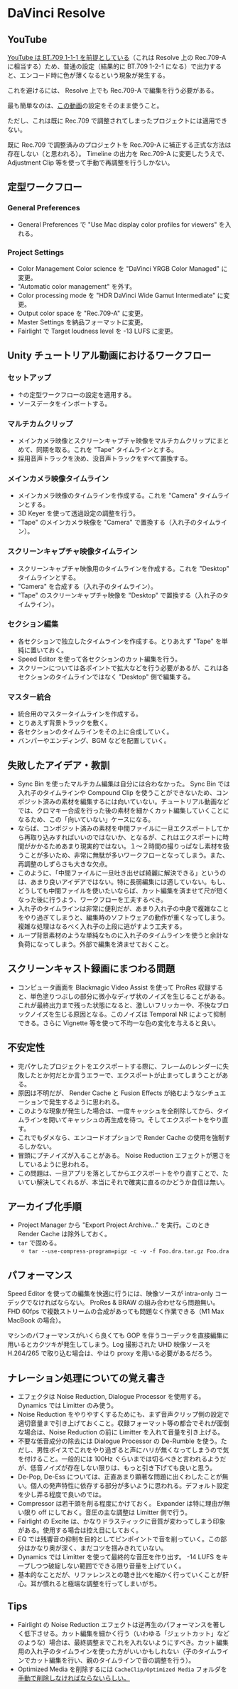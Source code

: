# DaVinci Resolve

## YouTube

[YouTube は BT.709 1-1-1 を前提としている](https://support.google.com/youtube/answer/1722171?hl=en#zippy=%2Ccolor-space)（これは Resolve 上の Rec.709-A に相当する）ため、普通の設定（結果的に BT.709 1-2-1 になる）で出力すると、エンコード時に色が薄くなるという現象が発生する。

これを避けるには、 Resolve 上でも Rec.709-A で編集を行う必要がある。

最も簡単なのは、[この動画](https://www.youtube.com/watch?v=8tiF-EnTlto)の設定をそのまま使うこと。

ただし、これは既に Rec.709 で調整されてしまったプロジェクトには適用できない。

既に Rec.709 で調整済みのプロジェクトを Rec.709-A に補正する正式な方法は存在しない（と思われる）。 Timeline の出力を Rec.709-A に変更したうえで、 Adjustment Clip 等を使って手動で再調整を行うしかない。

## 定型ワークフロー

### General Preferences

- General Preferences で "Use Mac display color profiles for viewers" を入れる。

### Project Settings

- Color Management Color science を "DaVinci YRGB Color Managed" に変更。
- "Automatic color management" を外す。
- Color processing mode を "HDR DaVinci Wide Gamut Intermediate" に変更。
- Output color space を "Rec.709-A" に変更。
- Master Settings を納品フォーマットに変更。
- Fairlight で Target loudness level を -13 LUFS に変更。

## Unity チュートリアル動画におけるワークフロー

### セットアップ

- ↑の定型ワークフローの設定を適用する。
- ソースデータをインポートする。

### マルチカムクリップ

- メインカメラ映像とスクリーンキャプチャ映像をマルチカムクリップにまとめて、同期を取る。これを "Tape" タイムラインとする。
- 採用音声トラックを決め、没音声トラックをすべて置換する。

### メインカメラ映像タイムライン

- メインカメラ映像のタイムラインを作成する。これを "Camera" タイムラインとする。
- 3D Keyer を使って透過設定の調整を行う。
- "Tape" のメインカメラ映像を "Camera" で置換する（入れ子のタイムライン）。

### スクリーンキャプチャ映像タイムライン

- スクリーンキャプチャ映像用のタイムラインを作成する。これを "Desktop" タイムラインとする。
- "Camera" を合成する（入れ子のタイムライン）。
- "Tape" のスクリーンキャプチャ映像を "Desktop" で置換する（入れ子のタイムライン）。

### セクション編集

- 各セクションで独立したタイムラインを作成する。とりあえず "Tape" を単純に置いておく。
- Speed Editor を使って各セクションのカット編集を行う。
- スクリーンについては各ポイントで拡大などを行う必要があるが、これは各セクションのタイムラインではなく "Desktop" 側で編集する。

### マスター統合

- 統合用のマスタータイムラインを作成する。
- とりあえず背景トラックを敷く。
- 各セクションのタイムラインをその上に合成していく。
- バンパーやエンディング、BGM などを配置していく。

## 失敗したアイデア・教訓

- Sync Bin を使ったマルチカム編集は自分には合わなかった。 Sync Bin では入れ子のタイムラインや Compound Clip を使うことができないため、コンポジット済みの素材を編集するには向いていない。チュートリアル動画などでは、クロマキー合成を行った後の素材を細かくカット編集していくことになるため、この「向いていない」ケースになる。
- ならば、コンポジット済みの素材を中間ファイルに一旦エクスポートしてから再取り込みすればいいのではないか、となるが、これはエクスポートに時間がかかるためあまり現実的ではない。１〜２時間の撮りっぱなし素材を扱うことが多いため、非常に無駄が多いワークフローとなってしまう。また、再調整のしずらさも大きな欠点。
- このように、「中間ファイルに一旦吐き出せば綺麗に解決できる」というのは、あまり良いアイデアではない。特に長弱編集には適していない。もし、どうしても中間ファイルを使いたいならば、カット編集を済ませて尺が短くなった後に行うよう、ワークフローを工夫するべき。
- 入れ子のタイムラインは非常に便利だが、あまり入れ子の中身で複雑なことをやり過ぎてしまうと、編集時のソフトウェアの動作が重くなってしまう。複雑な処理はなるべく入れ子の上段に逃がすよう工夫する。
- ループ背景素材のような単純なものに入れ子のタイムラインを使うと余計な負荷になってしまう。外部で編集を済ませておくこと。

## スクリーンキャスト録画にまつわる問題

- コンピュータ画面を Blackmagic Video Assist を使って ProRes 収録すると、単色塗りつぶしの部分に微小なディザ状のノイズを生じることがある。これが最終出力まで残った状態になると、激しいフリッカーや、不快なブロックノイズを生じる原因となる。このノイズは Temporal NR によって抑制できる。さらに Vignette 等を使って不均一な色の変化を与えると良い。

## 不安定性

- 完パケしたプロジェクトをエクスポートする際に、フレームのレンダーに失敗したとか何だとか言うエラーで、エクスポートが止まってしまうことがある。
- 原因は不明だが、 Render Cache と Fusion Effects が絡むようなシチュエーションで発生するように思われる。
- このような現象が発生した場合は、一度キャッシュを全削除してから、タイムラインを開いてキャッシュの再生成を待つ。そしてエクスポートをやり直す。
- これでもダメなら、エンコードオプションで Render Cache の使用を強制するしかない。
- 冒頭にプチノイズが入ることがある。 Noise Reduction エフェクトが悪さをしているように思われる。
- この問題は、一旦アプリを落としてからエクスポートをやり直すことで、たいてい解決してくれるが、本当にそれで確実に直るのかどうか自信は無い。

## アーカイブ化手順

- Project Manager から "Export Project Archive..." を実行。このとき Render Cache は除外しておく。
- `tar` で固める。
  - `tar --use-compress-program=pigz -c -v -f Foo.dra.tar.gz Foo.dra`

## パフォーマンス

Speed Editor を使っての編集を快適に行うには、映像ソースが intra-only コーデックでなければならない。 ProRes & BRAW の組み合わせなら問題無い。 FHD 60fps で複数ストリームの合成があっても問題なく作業できる（M1 Max MacBook の場合）。

マシンのパフォーマンスがいくら良くても GOP を伴うコーデックを直接編集に用いるとカクツキが発生してしまう。Log 撮影された UHD 映像ソースを H.264/265 で取り込む場合は、やはり proxy を用いる必要があるだろう。

## ナレーション処理についての覚え書き

- エフェクタは Noise Reduction, Dialogue Processor を使用する。 Dynamics では Limitter のみ使う。
- Noise Reduction をやりやすくするためにも、まず音声クリップ側の設定で適切音量まで引き上げておくこと。収録フォーマット等の都合でそれが面倒な場合は、Noise Reduction の前に Limitter を入れて音量を引き上げる。
- 不要な低音成分の除去には Dialogue Processor の De-Rumble を使う。ただし、男性ボイスでこれをやり過ぎると声にハリが無くなってしまうので気を付けること。一般的には 100Hz ぐらいまでは切るべきと言われるようだが、低音ノイズが存在しない限りは、もっと引き下げても良いと思う。
- De-Pop, De-Ess については、正直あまり顕著な問題に出くわしたことが無い。個人の発声特性に依存する部分が多いように思われる。デフォルト設定を少し弄る程度で良いのでは。
- Compressor は若干頭を削る程度にかけておく。 Expander は特に理由が無い限り off にしておく。音圧の主な調整は Limitter 側で行う。
- Fairlight の Excite は、かなりドラスティックに音質が変わってしまう印象がある。使用する場合は控え目にしておく。
- EQ では残響音の抑制を目的としてピンポイントで音を削っていく。この部分はかなり奥が深く、まだコツを掴みきれていない。
- Dynamics では Limitter を使って最終的な音圧を作り出す。 -14 LUFS をキープしつつ破綻しない範囲でできる限り音量を上げていく。
- 基本的なことだが、リファレンスとの聴き比べを細かく行っていくことが肝心。耳が慣れると極端な調整を行ってしまいがち。

## Tips

- Fairlight の Noise Reduction エフェクトは逆再生のパフォーマンスを著しく低下させる。カット編集を細かく行う（いわゆる「ジェットカット」などのような）場合は、最終調整までこれを入れないようにすべき。カット編集用の入れ子のタイムラインを使った方がいいかもしれない（子のタイムラインでカット編集を行い、親のタイムラインで音の調整を行う）。
- Optimized Media を削除するには `CacheClip/Optimized Media` フォルダを[手動で削除しなければならないらしい。](https://forum.blackmagicdesign.com/viewtopic.php?f=21&t=136275#p734817)
